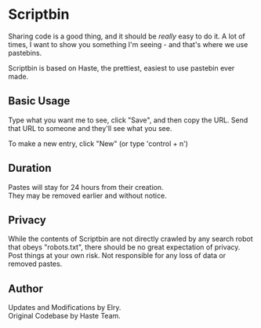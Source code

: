# Scriptbin

Sharing code is a good thing, and it should be _really_ easy to do it.
A lot of times, I want to show you something I'm seeing - and that's where we
use pastebins.

Scriptbin is based on Haste, the prettiest, easiest to use pastebin ever made.

## Basic Usage

Type what you want me to see, click "Save", and then copy the URL.  Send that
URL to someone and they'll see what you see.

To make a new entry, click "New" (or type 'control + n')

## Duration

Pastes will stay for 24 hours from their creation.</br>
They may be removed earlier and without notice.

## Privacy

While the contents of Scriptbin are not directly crawled by any search robot
that obeys "robots.txt", there should be no great expectation of privacy.  Post
things at your own risk. Not responsible for any loss of data or removed
pastes.

## Author

Updates and Modifications by Elry. </br>
Original Codebase by Haste Team.
